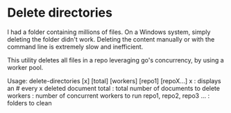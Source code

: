 # Delete directories

I had a folder containing millions of files. On a Windows system, simply deleting
the folder didn't work. Deleting the content manually or with the command line
is extremely slow and inefficient.

This utility deletes all files in a repo leveraging go's concurrency, by using
a worker pool.

Usage:
delete-directories [x] [total] [workers] [repo1] [repoX...]
x : displays an # every x deleted document
total : total number of documents to delete
workers : number of concurrent workers to run
repo1, repo2, repo3 ... : folders to clean
